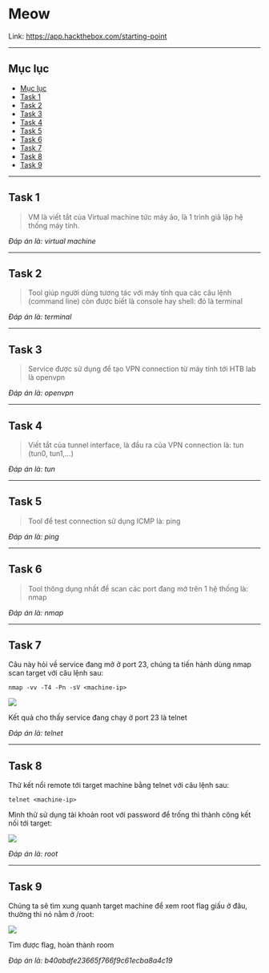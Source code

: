 Meow
===

Link: https://app.hackthebox.com/starting-point

---
## Mục lục <a name="menu"></a>

* [Mục lục](#menu)
* [Task 1](#t1)
* [Task 2](#t2)
* [Task 3](#t3)
* [Task 4](#t4)
* [Task 5](#t5)
* [Task 6](#t6)
* [Task 7](#t7)
* [Task 8](#t8)
* [Task 9](#t9)

---
## Task 1 <a name="t1"></a>

> VM là viết tắt của Virtual machine tức máy ảo, là 1 trình giả lập hệ thống máy tính.

*Đáp án là: virtual machine*

---
## Task 2 <a name="t2"></a>

> Tool giúp người dùng tương tác với máy tính qua các câu lệnh (command line) còn được biết là console hay shell: đó là terminal

*Đáp án là: terminal*

---
## Task 3 <a name="t3"></a>

> Service được sử dụng để tạo VPN connection từ máy tính tới HTB lab là openvpn

*Đáp án là: openvpn* 

---
## Task 4 <a name="t4"></a>

> Viết tắt của tunnel interface, là đầu ra của VPN connection là: tun (tun0, tun1,...)

*Đáp án là: tun*

---
## Task 5 <a name="t5"></a>

> Tool để test connection sử dụng ICMP là: ping

*Đáp án là: ping*

---
## Task 6 <a name="t6"></a>

> Tool thông dụng nhất để scan các port đang mở trên 1 hệ thống là: nmap

*Đáp án là: nmap*

---
## Task 7 <a name="t7"></a>

Câu này hỏi về service đang mở ở port 23, chúng ta tiến hành dùng nmap scan target với câu lệnh sau:

```
nmap -vv -T4 -Pn -sV <machine-ip>
```

![](https://i.imgur.com/T31XrgK.png)

Kết quả cho thấy service đang chạy ở port 23 là telnet

*Đáp án là: telnet*

---
## Task 8 <a name="t8"></a>

Thử kết nổi remote tới target machine bằng telnet với câu lệnh sau:

```
telnet <machine-ip>
```

Mình thử sử dụng tài khoản root với password để trống thì thành công kết nối tới target:

![](https://i.imgur.com/W38X6rG.png)

*Đáp án là: root*

---
## Task 9 <a name="t9"></a>

Chúng ta sẽ tìm xung quanh target machine để xem root flag giấu ở đâu, thường thì nó nằm ở /root:

![](https://i.imgur.com/eWi3A9G.png)

Tìm được flag, hoàn thành room

*Đáp án là: b40abdfe23665f766f9c61ecba8a4c19*
